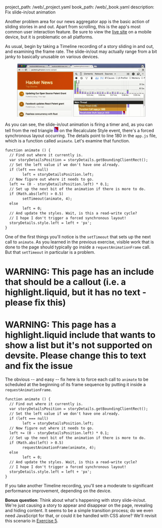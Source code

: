 project_path: /web/_project.yaml
book_path: /web/_book.yaml
description: Fix slide-in/out animation

<p class="intro">
  Another problem area for our news aggregator app is the basic action of 
  sliding stories in and out. Apart from scrolling, this is the app's most 
  common user interaction feature. Be sure to view the <a href="http://udacity.github.io/news-aggregator/">live site</a> on a mobile device, but it is problematic on all platforms.
</p>

As usual, begin by taking a Timeline recording of a story sliding in and out, 
and examining the frame rate. The slide-in/out may actually range from a bit 
janky to basically unusable on various devices.

<figure>
  <img src="images/image05.png" alt="Forced synchronous layout on Recalculate Style">
</figure>



As you can see, the slide-in/out animation is firing a timer and, as you can 
tell from the red triangle ![TODO](images/image04.png) on the Recalculate 
Style event, there's a forced synchronous layout occurring. The details 
point to line 180 in the `app.js` file, which is a function called `animate`. 
Let's examine that function.

<div class="highlight"><pre><code class="language-javascript" data-lang="javascript"><span class="kd">function</span> <span class="nx">animate</span> <span class="p">()</span> <span class="p">{</span>
  <span class="c1">// Find out where it currently is.</span>
  <span class="kd">var</span> <span class="nx">storyDetailsPosition</span> <span class="o">=</span> <span class="nx">storyDetails</span><span class="p">.</span><span class="nx">getBoundingClientRect</span><span class="p">();</span>
  <span class="c1">// Set the left value if we don&#39;t have one already.</span>
  <span class="k">if</span> <span class="p">(</span><span class="nx">left</span> <span class="o">===</span> <span class="kc">null</span><span class="p">)</span>
        <span class="nx">left</span> <span class="o">=</span> <span class="nx">storyDetailsPosition</span><span class="p">.</span><span class="nx">left</span><span class="p">;</span>
  <span class="c1">// Now figure out where it needs to go.</span>
  <span class="nx">left</span> <span class="o">+=</span> <span class="p">(</span><span class="mi">0</span> <span class="o">-</span> <span class="nx">storyDetailsPosition</span><span class="p">.</span><span class="nx">left</span><span class="p">)</span> <span class="o">*</span> <span class="mf">0.1</span><span class="p">;</span>
  <span class="c1">// Set up the next bit of the animation if there is more to do.</span>
  <span class="k">if</span> <span class="p">(</span><span class="nb">Math</span><span class="p">.</span><span class="nx">abs</span><span class="p">(</span><span class="nx">left</span><span class="p">)</span> <span class="o">&gt;</span> <span class="mf">0.5</span><span class="p">)</span>
        <span class="nx">setTimeout</span><span class="p">(</span><span class="nx">animate</span><span class="p">,</span> <span class="mi">4</span><span class="p">);</span>
  <span class="k">else</span>
        <span class="nx">left</span> <span class="o">=</span> <span class="mi">0</span><span class="p">;</span>
  <span class="c1">// And update the styles. Wait, is this a read-write cycle?</span>
  <span class="c1">// I hope I don&#39;t trigger a forced synchronous layout!</span>
  <span class="nx">storyDetails</span><span class="p">.</span><span class="nx">style</span><span class="p">.</span><span class="nx">left</span> <span class="o">=</span> <span class="nx">left</span> <span class="o">+</span> <span class="s1">&#39;px&#39;</span><span class="p">;</span>
<span class="p">}</span></code></pre></div>

One of the first things you'll notice is the `setTimeout` that sets up the 
next call to `animate`. As you learned in the previous exercise, visible work 
that is done to the page should typically go inside a `requestAnimationFrame` 
call. But that `setTimeout` in particular is a problem.



















# WARNING: This page has an include that should be a callout (i.e. a highlight.liquid, but it has no text - please fix this)



# WARNING: This page has a highlight.liquid include that wants to show a list but it's not supported on devsite. Please change this to text and fix the issue






The obvious -- and easy -- fix here is to force each call to `animate` to be 
scheduled at the beginning of its frame sequence by putting it inside a 
`requestAnimationFrame`.

<div class="highlight"><pre><code class="language-javascript" data-lang="javascript"><span class="kd">function</span> <span class="nx">animate</span> <span class="p">()</span> <span class="p">{</span>
  <span class="c1">// Find out where it currently is.</span>
  <span class="kd">var</span> <span class="nx">storyDetailsPosition</span> <span class="o">=</span> <span class="nx">storyDetails</span><span class="p">.</span><span class="nx">getBoundingClientRect</span><span class="p">();</span>
  <span class="c1">// Set the left value if we don&#39;t have one already.</span>
  <span class="k">if</span> <span class="p">(</span><span class="nx">left</span> <span class="o">===</span> <span class="kc">null</span><span class="p">)</span>
        <span class="nx">left</span> <span class="o">=</span> <span class="nx">storyDetailsPosition</span><span class="p">.</span><span class="nx">left</span><span class="p">;</span>
  <span class="c1">// Now figure out where it needs to go.</span>
  <span class="nx">left</span> <span class="o">+=</span> <span class="p">(</span><span class="mi">0</span> <span class="o">-</span> <span class="nx">storyDetailsPosition</span><span class="p">.</span><span class="nx">left</span><span class="p">)</span> <span class="o">*</span> <span class="mf">0.1</span><span class="p">;</span>
  <span class="c1">// Set up the next bit of the animation if there is more to do.</span>
  <span class="k">if</span> <span class="p">(</span><span class="nb">Math</span><span class="p">.</span><span class="nx">abs</span><span class="p">(</span><span class="nx">left</span><span class="p">)</span> <span class="o">&gt;</span> <span class="mf">0.5</span><span class="p">)</span>
        <span class="nx">requestAnimationFrame</span><span class="p">(</span><span class="nx">animate</span><span class="p">,</span> <span class="mi">4</span><span class="p">);</span>
  <span class="k">else</span>
        <span class="nx">left</span> <span class="o">=</span> <span class="mi">0</span><span class="p">;</span>
  <span class="c1">// And update the styles. Wait, is this a read-write cycle?</span>
  <span class="c1">// I hope I don&#39;t trigger a forced synchronous layout!</span>
  <span class="nx">storyDetails</span><span class="p">.</span><span class="nx">style</span><span class="p">.</span><span class="nx">left</span> <span class="o">=</span> <span class="nx">left</span> <span class="o">+</span> <span class="s1">&#39;px&#39;</span><span class="p">;</span>
<span class="p">}</span></code></pre></div>

If you take another Timeline recording, you'll see a moderate to significant 
performance improvement, depending on the device.

**Bonus question**: Think about what's happening with story slide-in/out. We're 
just causing a story to appear and disappear on the page, revealing and hiding 
content. It seems to be a simple transition process; do we even need JavaScript 
for that, or could it be handled with CSS alone? We'll revisit this scenario 
in [Exercise 5](step-05).

